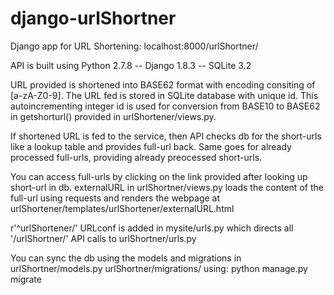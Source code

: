 # django-urlShortner

Django app for URL Shortening: localhost:8000/urlShortner/

API is built using Python 2.7.8 -- Django 1.8.3 -- SQLite 3.2

URL provided is shortened into BASE62 format with encoding consiting of [a-zA-Z0-9]. The URL fed is stored in SQLite database with unique id. This autoincrementing integer id is used for conversion from BASE10 to BASE62 in getshorturl() provided in urlShortener/views.py. 

If shortened URL is fed to the service, then API checks db for the short-urls like a lookup table and provides full-url back. Same goes for already processed full-urls, providing already preocessed short-urls. 

You can access full-urls by clicking on the link provided after looking up short-url in db. externalURL in urlShortner/views.py loads the content of the full-url using requests and renders the webpage at urlShortener/templates/urlShortener/externalURL.html

r'^urlShortener/' URLconf is added in mysite/urls.py which directs all '/urlShortner/' API calls to urlShortner/urls.py

You can sync the db using the models and migrations in urlShortner/models.py urlShortner/migrations/ using:
python manage.py migrate



